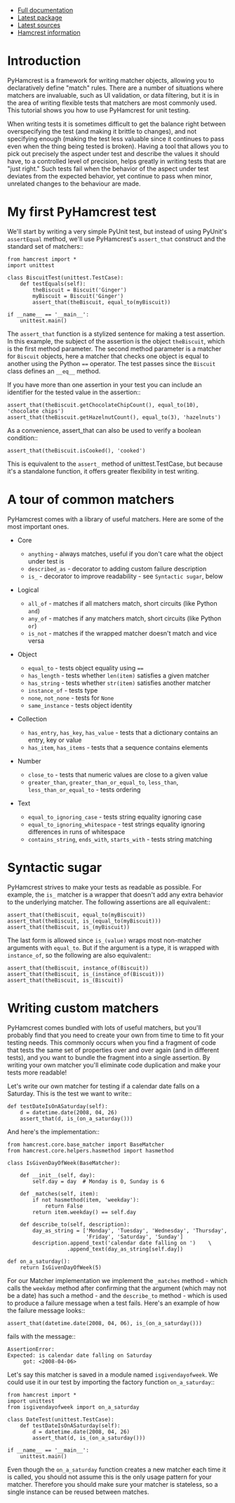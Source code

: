 * [Full documentation](http://packages.python.org/PyHamcrest)
* [Latest package](http://pypi.python.org/pypi/PyHamcrest)
* [Latest sources](https://github.com/jonreid/PyHamcrest)
* [Hamcrest information](http://code.google.com/p/hamcrest)


Introduction
============

PyHamcrest is a framework for writing matcher objects, allowing you to
declaratively define "match" rules. There are a number of situations where
matchers are invaluable, such as UI validation, or data filtering, but it is in
the area of writing flexible tests that matchers are most commonly used. This
tutorial shows you how to use PyHamcrest for unit testing.

When writing tests it is sometimes difficult to get the balance right between
overspecifying the test (and making it brittle to changes), and not specifying
enough (making the test less valuable since it continues to pass even when the
thing being tested is broken). Having a tool that allows you to pick out
precisely the aspect under test and describe the values it should have, to a
controlled level of precision, helps greatly in writing tests that are "just
right." Such tests fail when the behavior of the aspect under test deviates
from the expected behavior, yet continue to pass when minor, unrelated changes
to the behaviour are made.


My first PyHamcrest test
========================

We'll start by writing a very simple PyUnit test, but instead of using PyUnit's
``assertEqual`` method, we'll use PyHamcrest's ``assert_that`` construct and
the standard set of matchers::

    from hamcrest import *
    import unittest

    class BiscuitTest(unittest.TestCase):
        def testEquals(self):
            theBiscuit = Biscuit('Ginger')
            myBiscuit = Biscuit('Ginger')
            assert_that(theBiscuit, equal_to(myBiscuit))

    if __name__ == '__main__':
        unittest.main()

The ``assert_that`` function is a stylized sentence for making a test
assertion. In this example, the subject of the assertion is the object
``theBiscuit``, which is the first method parameter. The second method
parameter is a matcher for ``Biscuit`` objects, here a matcher that checks one
object is equal to another using the Python ``==`` operator. The test passes
since the ``Biscuit`` class defines an ``__eq__`` method.

If you have more than one assertion in your test you can include an identifier
for the tested value in the assertion::

    assert_that(theBiscuit.getChocolateChipCount(), equal_to(10), 'chocolate chips')
    assert_that(theBiscuit.getHazelnutCount(), equal_to(3), 'hazelnuts')

As a convenience, assert_that can also be used to verify a boolean condition::

    assert_that(theBiscuit.isCooked(), 'cooked')

This is equivalent to the ``assert_`` method of unittest.TestCase, but because
it's a standalone function, it offers greater flexibility in test writing.


A tour of common matchers
=========================

PyHamcrest comes with a library of useful matchers. Here are some of the most
important ones.

* Core

  * ``anything`` - always matches, useful if you don't care what the object
    under test is
  * ``described_as`` - decorator to adding custom failure description
  * ``is_`` - decorator to improve readability - see `Syntactic sugar`, below

* Logical

  * ``all_of`` - matches if all matchers match, short circuits (like Python
    ``and``)
  * ``any_of`` - matches if any matchers match, short circuits (like Python
    ``or``)
  * ``is_not`` - matches if the wrapped matcher doesn't match and vice versa

* Object

  * ``equal_to`` - tests object equality using ``==``
  * ``has_length`` - tests whether ``len(item)`` satisfies a given matcher
  * ``has_string`` - tests whether ``str(item)`` satisfies another matcher
  * ``instance_of`` - tests type
  * ``none``, ``not_none`` - tests for ``None``
  * ``same_instance`` - tests object identity

* Collection

  * ``has_entry``, ``has_key``, ``has_value`` - tests that a dictionary
    contains an entry, key or value
  * ``has_item``, ``has_items`` - tests that a sequence contains elements

* Number

  * ``close_to`` - tests that numeric values are close to a given value
  * ``greater_than``, ``greater_than_or_equal_to``, ``less_than``,
    ``less_than_or_equal_to`` - tests ordering

* Text

  * ``equal_to_ignoring_case`` - tests string equality ignoring case
  * ``equal_to_ignoring_whitespace`` - test strings equality ignoring
    differences in runs of whitespace
  * ``contains_string``, ``ends_with``, ``starts_with`` - tests string matching


Syntactic sugar
===============

PyHamcrest strives to make your tests as readable as possible. For example, the
``is_`` matcher is a wrapper that doesn't add any extra behavior to the
underlying matcher. The following assertions are all equivalent::

    assert_that(theBiscuit, equal_to(myBiscuit))
    assert_that(theBiscuit, is_(equal_to(myBiscuit)))
    assert_that(theBiscuit, is_(myBiscuit))

The last form is allowed since ``is_(value)`` wraps most non-matcher arguments
with ``equal_to``. But if the argument is a type, it is wrapped with
``instance_of``, so the following are also equivalent::

    assert_that(theBiscuit, instance_of(Biscuit))
    assert_that(theBiscuit, is_(instance_of(Biscuit)))
    assert_that(theBiscuit, is_(Biscuit))


Writing custom matchers
=======================

PyHamcrest comes bundled with lots of useful matchers, but you'll probably find
that you need to create your own from time to time to fit your testing needs.
This commonly occurs when you find a fragment of code that tests the same set
of properties over and over again (and in different tests), and you want to
bundle the fragment into a single assertion. By writing your own matcher you'll
eliminate code duplication and make your tests more readable!

Let's write our own matcher for testing if a calendar date falls on a Saturday.
This is the test we want to write::

    def testDateIsOnASaturday(self):
        d = datetime.date(2008, 04, 26)
        assert_that(d, is_(on_a_saturday()))

And here's the implementation::

    from hamcrest.core.base_matcher import BaseMatcher
    from hamcrest.core.helpers.hasmethod import hasmethod

    class IsGivenDayOfWeek(BaseMatcher):

        def __init__(self, day):
            self.day = day  # Monday is 0, Sunday is 6

        def _matches(self, item):
            if not hasmethod(item, 'weekday'):
                return False
            return item.weekday() == self.day

        def describe_to(self, description):
            day_as_string = ['Monday', 'Tuesday', 'Wednesday', 'Thursday',
                             'Friday', 'Saturday', 'Sunday']
            description.append_text('calendar date falling on ')    \
                       .append_text(day_as_string[self.day])

    def on_a_saturday():
        return IsGivenDayOfWeek(5)

For our Matcher implementation we implement the ``_matches`` method - which
calls the ``weekday`` method after confirming that the argument (which may not
be a date) has such a method - and the ``describe_to`` method - which is used
to produce a failure message when a test fails. Here's an example of how the
failure message looks::

    assert_that(datetime.date(2008, 04, 06), is_(on_a_saturday()))

fails with the message::

    AssertionError:
    Expected: is calendar date falling on Saturday
         got: <2008-04-06>

Let's say this matcher is saved in a module named ``isgivendayofweek``. We
could use it in our test by importing the factory function ``on_a_saturday``::

    from hamcrest import *
    import unittest
    from isgivendayofweek import on_a_saturday

    class DateTest(unittest.TestCase):
        def testDateIsOnASaturday(self):
            d = datetime.date(2008, 04, 26)
            assert_that(d, is_(on_a_saturday()))

    if __name__ == '__main__':
        unittest.main()

Even though the ``on_a_saturday`` function creates a new matcher each time it
is called, you should not assume this is the only usage pattern for your
matcher. Therefore you should make sure your matcher is stateless, so a single
instance can be reused between matches.
